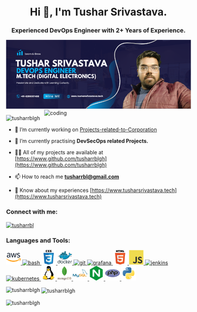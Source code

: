 <h1 align="center">Hi 👋, I'm Tushar Srivastava.</h1>
<h3 align="center">Experienced DevOps Engineer with 2+ Years of Experience.</h3>
<div align="center"> <img src="https://raw.githubusercontent.com/tusharrblgh/tusharrblgh/main/TS-banner.png"> </div>
<img align="right" alt="coding" width="400" src="https://raw.githubusercontent.com/tusharrblgh/tusharrblgh/master/gif3.gif">

<p align="left"> <img src="https://komarev.com/ghpvc/?username=tusharrblgh&label=Profile%20views&color=0e75b6&style=flat" alt="tusharrblgh" /> </p>

- 🔭 I’m currently working on [Projects-related-to-Corporation](https://github.com/tusharrblgh/IT-Project)

- 🌱 I’m currently practising **DevSecOps related Projects.**

- 👨‍💻 All of my projects are available at [https://www.github.com/tusharrblgh](https://www.github.com/tusharrblgh)

- 📫 How to reach me **tusharrbl@gmail.com**

- 📄 Know about my experiences [https://www.tusharsrivastava.tech](https://www.tusharsrivastava.tech)

<h3 align="left">Connect with me:</h3>
<p align="left">
<a href="https://linkedin.com/in/tusharrbl" target="blank"><img align="center" src="https://raw.githubusercontent.com/rahuldkjain/github-profile-readme-generator/master/src/images/icons/Social/linked-in-alt.svg" alt="tusharrbl" height="30" width="40" /></a>
</p>

<h3 align="left">Languages and Tools:</h3>
<p align="left"> <a href="https://aws.amazon.com" target="_blank" rel="noreferrer"> <img src="https://raw.githubusercontent.com/devicons/devicon/master/icons/amazonwebservices/amazonwebservices-original-wordmark.svg" alt="aws" width="40" height="40"/> </a> <a href="https://www.gnu.org/software/bash/" target="_blank" rel="noreferrer"> <img src="https://www.vectorlogo.zone/logos/gnu_bash/gnu_bash-icon.svg" alt="bash" width="40" height="40"/> </a> <a href="https://www.w3schools.com/css/" target="_blank" rel="noreferrer"> <img src="https://raw.githubusercontent.com/devicons/devicon/master/icons/css3/css3-original-wordmark.svg" alt="css3" width="40" height="40"/> </a> <a href="https://www.docker.com/" target="_blank" rel="noreferrer"> <img src="https://raw.githubusercontent.com/devicons/devicon/master/icons/docker/docker-original-wordmark.svg" alt="docker" width="40" height="40"/> </a> <a href="https://git-scm.com/" target="_blank" rel="noreferrer"> <img src="https://www.vectorlogo.zone/logos/git-scm/git-scm-icon.svg" alt="git" width="40" height="40"/> </a> <a href="https://grafana.com" target="_blank" rel="noreferrer"> <img src="https://www.vectorlogo.zone/logos/grafana/grafana-icon.svg" alt="grafana" width="40" height="40"/> </a> <a href="https://www.w3.org/html/" target="_blank" rel="noreferrer"> <img src="https://raw.githubusercontent.com/devicons/devicon/master/icons/html5/html5-original-wordmark.svg" alt="html5" width="40" height="40"/> </a> <a href="https://developer.mozilla.org/en-US/docs/Web/JavaScript" target="_blank" rel="noreferrer"> <img src="https://raw.githubusercontent.com/devicons/devicon/master/icons/javascript/javascript-original.svg" alt="javascript" width="40" height="40"/> </a> <a href="https://www.jenkins.io" target="_blank" rel="noreferrer"> <img src="https://www.vectorlogo.zone/logos/jenkins/jenkins-icon.svg" alt="jenkins" width="40" height="40"/> </a> <a href="https://kubernetes.io" target="_blank" rel="noreferrer"> <img src="https://www.vectorlogo.zone/logos/kubernetes/kubernetes-icon.svg" alt="kubernetes" width="40" height="40"/> </a> <a href="https://www.linux.org/" target="_blank" rel="noreferrer"> <img src="https://raw.githubusercontent.com/devicons/devicon/master/icons/linux/linux-original.svg" alt="linux" width="40" height="40"/> </a> <a href="https://www.mongodb.com/" target="_blank" rel="noreferrer"> <img src="https://raw.githubusercontent.com/devicons/devicon/master/icons/mongodb/mongodb-original-wordmark.svg" alt="mongodb" width="40" height="40"/> </a> <a href="https://www.mysql.com/" target="_blank" rel="noreferrer"> <img src="https://raw.githubusercontent.com/devicons/devicon/master/icons/mysql/mysql-original-wordmark.svg" alt="mysql" width="40" height="40"/> </a> <a href="https://www.nginx.com" target="_blank" rel="noreferrer"> <img src="https://raw.githubusercontent.com/devicons/devicon/master/icons/nginx/nginx-original.svg" alt="nginx" width="40" height="40"/> </a> <a href="https://www.php.net" target="_blank" rel="noreferrer"> <img src="https://raw.githubusercontent.com/devicons/devicon/master/icons/php/php-original.svg" alt="php" width="40" height="40"/> </a> <a href="https://www.python.org" target="_blank" rel="noreferrer"> <img src="https://raw.githubusercontent.com/devicons/devicon/master/icons/python/python-original.svg" alt="python" width="40" height="40"/> </a> </p>

<p><img align="left" src="https://github-readme-stats.vercel.app/api/top-langs?username=tusharrblgh&show_icons=true&locale=en&layout=compact" alt="tusharrblgh" /></p>

<p>&nbsp;<img align="center" src="https://github-readme-stats.vercel.app/api?username=tusharrblgh&show_icons=true&locale=en" alt="tusharrblgh" /></p>

<p><img align="center" src="https://github-readme-streak-stats.herokuapp.com/?user=tusharrblgh&" alt="tusharrblgh" /></p>

